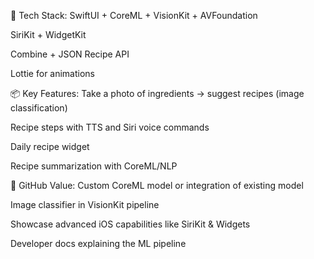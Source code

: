 🔧 Tech Stack:
SwiftUI + CoreML + VisionKit + AVFoundation

SiriKit + WidgetKit

Combine + JSON Recipe API

Lottie for animations

📦 Key Features:
Take a photo of ingredients → suggest recipes (image classification)

Recipe steps with TTS and Siri voice commands

Daily recipe widget

Recipe summarization with CoreML/NLP

🎯 GitHub Value:
Custom CoreML model or integration of existing model

Image classifier in VisionKit pipeline

Showcase advanced iOS capabilities like SiriKit & Widgets

Developer docs explaining the ML pipeline
